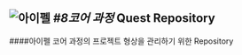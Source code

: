 ![아이펠](https://static.aiffel.io/assets/img/landing-2023/aiffel_favicon-w.ico)  _#8코어 과정_ **Quest Repository**
-----------------------------------------------  
####아이펠 코어 과정의 프로젝트 형상을 관리하기 위한 Repository